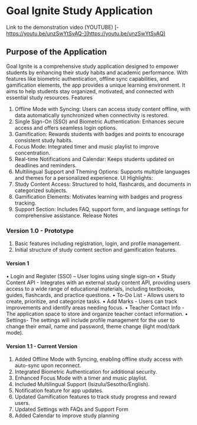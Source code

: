 # Goal Ignite Study Application


Link to the demonstration video (YOUTUBE) [-https://youtu.be/unzSwYtSvAQ-](https://youtu.be/unzSwYtSvAQ)

## Purpose of the Application
Goal Ignite is a comprehensive study application designed to empower students by enhancing their study habits and academic performance. With features like biometric authentication, offline sync capabilities, and gamification elements, the app provides a unique learning environment. It aims to help students stay organized, motivated, and connected with essential study resources.
Features
1.	Offline Mode with Syncing: Users can access study content offline, with data automatically synchronized when connectivity is restored.
2.	Single Sign-On (SSO) and Biometric Authentication: Enhances secure access and offers seamless login options.
3.	Gamification: Rewards students with badges and points to encourage consistent study habits.
4.	Focus Mode: Integrated timer and music playlist to improve concentration.
5.	Real-time Notifications and Calendar: Keeps students updated on deadlines and reminders.
6.	Multilingual Support and Theming Options: Supports multiple languages and themes for a personalized experience.
UI Highlights:
7.	Study Content Access: Structured to hold, flashcards, and documents in categorized subjects.
8.	Gamification Elements: Motivates learning with badges and progress tracking.
9.	Support Section: Includes FAQ, support form, and language settings for comprehensive assistance.
Release Notes
### Version 1.0 - Prototype
1.	Basic features including registration, login, and profile management.
2. 	Initial structure of study content section and gamification features.

#### Version 1 
•	Login and Register (SSO) – User logins using single sign-on
•	Study Content API - Integrates with an external study content API, providing users access to a wide range of educational materials, including textbooks, guides, flashcards, and practice questions.
•	To-Do List - Allows users to create, prioritize, and categorize tasks.
•	Add Marks - Users can track improvements and identify areas needing focus.
•	Teacher Contact Info - The application space to store and organize teacher contact information.
•	Settings- The settings will include profile management for the user to change their email, name and password, theme change (light mod/dark mode). 


#### Version 1.1 - Current Version
1.	Added Offline Mode with Syncing, enabling offline study access with auto-sync upon reconnect.
2. Integrated Biometric Authentication for additional security.
3. Enhanced Focus Mode with a timer and music playlist.
4. Included Multilingual Support (Isizulu/Sesotho/English).
5.	Notification feature for app updates.
6.	Updated Gamification features to track study progress and reward users.
7.	Updated Settings with FAQs and Support Form
8.	Added Calendar to improve study planning
